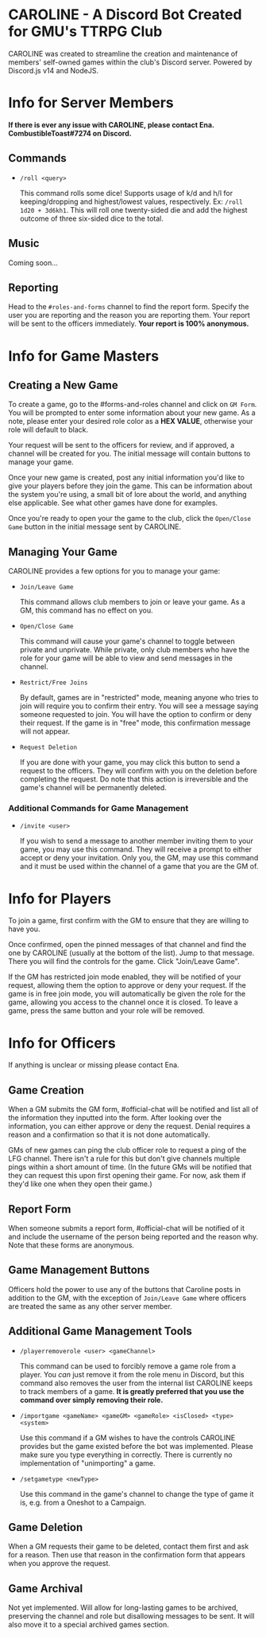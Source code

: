 # CAROLINE - A Discord Bot Created for GMU's TTRPG Club
CAROLINE was created to streamline the creation and maintenance of members' self-owned games within the club's Discord server. Powered by Discord.js v14 and NodeJS.

# Info for Server Members

**If there is ever any issue with CAROLINE, please contact Ena. CombustibleToast#7274 on Discord.**

## Commands

- `/roll <query>` 
    
    This command rolls some dice! Supports usage of k/d and h/l for keeping/dropping and highest/lowest values, respectively. Ex: `/roll 1d20 + 3d6kh1`. This will roll one twenty-sided die and add the highest outcome of three six-sided dice to the total.

## Music

Coming soon...

## Reporting

Head to the `#roles-and-forms` channel to find the report form. Specify the user you are reporting and the reason you are reporting them. Your report will be sent to the officers immediately. **Your report is 100% anonymous.**

# Info for Game Masters

## Creating a New Game

To create a game, go to the #forms-and-roles channel and click on `GM Form`. You will be prompted to enter some information about your new game. As a note, please enter your desired role color as a **HEX VALUE**, otherwise your role will default to black.

Your request will be sent to the officers for review, and if approved, a channel will be created for you. The initial message will contain buttons to manage your game.

Once your new game is created, post any initial information you'd like to give your players before they join the game. This can be information about the system you're using, a small bit of lore about the world, and anything else applicable. See what other games have done for examples.

Once you're ready to open your the game to the club, click the `Open/Close Game` button in the initial message sent by CAROLINE.

## Managing Your Game

CAROLINE provides a few options for you to manage your game:
 - `Join/Leave Game`

    This command allows club members to join or leave your game. As a GM, this command has no effect on you.
 - `Open/Close Game`

    This command will cause your game's channel to toggle between private and unprivate. While private, only club members who have the role for your game will be able to view and send messages in the channel.
 - `Restrict/Free Joins`

    By default, games are in "restricted" mode, meaning anyone who tries to join will require you to confirm their entry. You will see a message saying someone requested to join. You will have the option to confirm or deny their request. If the game is in "free" mode, this confirmation message will not appear.
 - `Request Deletion`

    If you are done with your game, you may click this button to send a request to the officers. They will confirm with you on the deletion before completing the request. Do note that this action is irreversible and the game's channel will be permanently deleted. 

### Additional Commands for Game Management

- `/invite <user>`
    
    If you wish to send a message to another member inviting them to your game, you may use this command. They will receive a prompt to either accept or deny your invitation. Only you, the GM, may use this command and it must be used within the channel of a game that you are the GM of.

# Info for Players

To join a game, first confirm with the GM to ensure that they are willing to have you. 

Once confirmed, open the pinned messages of that channel and find the one by CAROLINE (usually at the bottom of the list). Jump to that message.
There you will find the controls for the game. Click "Join/Leave Game".

If the GM has restricted join mode enabled, they will be notified of your request, allowing them the option to approve or deny your request. If the game is in free join mode, you will automatically be given the role for the game, allowing you access to the channel once it is closed.
To leave a game, press the same button and your role will be removed.

# Info for Officers

If anything is unclear or missing please contact Ena.

## Game Creation

When a GM submits the GM form, #official-chat will be notified and list all of the information they inputted into the form. After looking over the information, you can either approve or deny the request. Denial requires a reason and a confirmation so that it is not done automatically.

GMs of new games can ping the club officer role to request a ping of the LFG channel. There isn't a rule for this but don't give channels multiple pings within a short amount of time. (In the future GMs will be notified that they can request this upon first opening their game. For now, ask them if they'd like one when they open their game.)

## Report Form

When someone submits a report form, #official-chat will be notified of it and include the username of the person being reported and the reason why. Note that these forms are anonymous.

## Game Management Buttons

Officers hold the power to use any of the buttons that Caroline posts in addition to the GM, with the exception of `Join/Leave Game` where officers are treated the same as any other server member.

## Additional Game Management Tools

- `/playerremoverole <user> <gameChannel>`

    This command can be used to forcibly remove a game role from a player. You *can* just remove it from the role menu in Discord, but this command also removes the user from the internal list CAROLINE keeps to track members of a game. **It is greatly preferred that you use the command over simply removing their role.**

- `/importgame <gameName> <gameGM> <gameRole> <isClosed> <type> <system>`

    Use this command if a GM wishes to have the controls CAROLINE provides but the game existed before the bot was implemented. Please make sure you type everything in correctly. There is currently no implementation of "unimporting" a game.

- `/setgametype <newType>`

    Use this command in the game's channel to change the type of game it is, e.g. from a Oneshot to a Campaign.

## Game Deletion

When a GM requests their game to be deleted, contact them first and ask for a reason. Then use that reason in the confirmation form that appears when you approve the request.

## Game Archival

Not yet implemented. Will allow for long-lasting games to be archived, preserving the channel and role but disallowing messages to be sent. It will also move it to a special archived games section.
